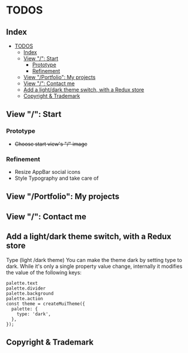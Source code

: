 # TODOS

## Index

- [TODOS](#todos)
  - [Index](#index)
  - [View "/": Start](#view-%22%22-start)
    - [Prototype](#prototype)
    - [Refinement](#refinement)
  - [View "/Portfolio": My projects](#view-%22portfolio%22-my-projects)
  - [View "/": Contact me](#view-%22%22-contact-me)
  - [Add a light/dark theme switch, with a Redux store](#add-a-lightdark-theme-switch-with-a-redux-store)
  - [Copyright & Trademark](#copyright--trademark)

## View "/": Start

### Prototype

- ~~Choose start view's "/" image~~

### Refinement

- Resize AppBar social icons
- Style Typography and take care of

## View "/Portfolio": My projects

## View "/": Contact me

## Add a light/dark theme switch, with a Redux store

Type (light /dark theme)
You can make the theme dark by setting type to dark. While it's only a single property value change, internally it modifies the value of the following keys:

```
palette.text
palette.divider
palette.background
palette.action
const theme = createMuiTheme({
  palette: {
    type: 'dark',
  },
});
```

## Copyright & Trademark
